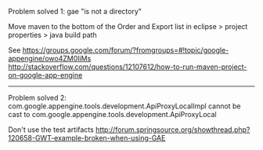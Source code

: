 Problem solved 1: gae "is not a directory"

Move maven to the bottom of the Order and Export list in eclipse > project properties > java build path

See
https://groups.google.com/forum/?fromgroups=#!topic/google-appengine/owo4ZM0IiMs
http://stackoverflow.com/questions/12107612/how-to-run-maven-project-on-google-app-engine

----
Problem solved 2: com.google.appengine.tools.development.ApiProxyLocalImpl cannot be cast to com.google.appengine.tools.development.ApiProxyLocal

Don't use the test artifacts
http://forum.springsource.org/showthread.php?120658-GWT-example-broken-when-using-GAE
